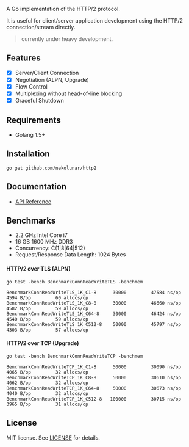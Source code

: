 
A Go implementation of the HTTP/2 protocol.

It is useful for client/server application development using the HTTP/2 connection/stream directly.

> currently under heavy development.

## Features

- [x] Server/Client Connection
- [x] Negotiation (ALPN, Upgrade)
- [x] Flow Control
- [x] Multiplexing without head-of-line blocking
- [x] Graceful Shutdown

## Requirements

- Golang 1.5+

## Installation

    go get github.com/nekolunar/http2

## Documentation

- [API Reference](https://godoc.org/github.com/nekolunar/http2)

## Benchmarks

- 2.2 GHz Intel Core i7
- 16 GB 1600 MHz DDR3
- Concurrency: C(1|8|64|512)
- Request/Response Data Length: 1024 Bytes

#### HTTP/2 over TLS (ALPN)

    go test -bench BenchmarkConnReadWriteTLS -benchmem

    BenchmarkConnReadWriteTLS_1K_C1-8      30000         47584 ns/op        4594 B/op         60 allocs/op
    BenchmarkConnReadWriteTLS_1K_C8-8      30000         46660 ns/op        4582 B/op         59 allocs/op
    BenchmarkConnReadWriteTLS_1K_C64-8     30000         46424 ns/op        4540 B/op         59 allocs/op
    BenchmarkConnReadWriteTLS_1K_C512-8    50000         45797 ns/op        4303 B/op         57 allocs/op

#### HTTP/2 over TCP (Upgrade)

    go test -bench BenchmarkConnReadWriteTCP -benchmem

    BenchmarkConnReadWriteTCP_1K_C1-8      50000         30090 ns/op        4065 B/op         32 allocs/op
    BenchmarkConnReadWriteTCP_1K_C8-8      50000         30610 ns/op        4062 B/op         32 allocs/op
    BenchmarkConnReadWriteTCP_1K_C64-8     50000         30673 ns/op        4040 B/op         32 allocs/op
    BenchmarkConnReadWriteTCP_1K_C512-8   100000         30715 ns/op        3965 B/op         31 allocs/op

## License

MIT license. See [LICENSE](https://github.com/nekolunar/http2/blob/master/LICENSE) for details.
